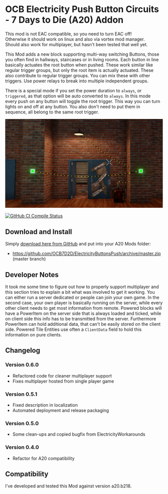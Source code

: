 # OCB Electricity Push Button Circuits - 7 Days to Die (A20) Addon

This mod is not EAC compatible, so you need to turn EAC off!  
Otherwise it should work on linux and also via vortex mod manager.  
Should also work for multiplayer, but hasn't been tested that well yet.

This Mod adds a new block supporting multi-way switching Buttons,
those you often find in hallways, staircases or in living rooms.
Each button in line basically actuates the root button when
pushed. These work similar like regular trigger groups, but
only the root item is actually actuated. These also contribute
to regular trigger groups. You can mix these with other triggers.
Use power relays to break into multiple independent groups.

There is a special mode if you set the power duration to `always`,
or `triggered`, as that option will be auto converted to `always`.
In this mode every push on any button will toggle the root trigger.
This way you can turn lights on and off at any button. You also don't
need to put them in sequence, all belong to the same root trigger.

![Simple Setup](Screens/in-game-simple-setup.jpg)

[![GitHub CI Compile Status][3]][2]

## Download and Install

Simply [download here from GitHub][1] and put into your A20 Mods folder:

- https://github.com/OCB7D2D/ElectricityButtonsPush/archive/master.zip (master branch)

## Developer Notes

It took me some time to figure out how to properly support multiplayer and
this section tries to explain a bit what was involved to get it working.
You can either run a server dedicated or people can join your own game.
In the second case, your own player is basically running on the server,
while every other client needs to get most information from remote.
Powered blocks will have a PowerItem on the server side that is always
loaded and ticked, while on client side this info has to be transmitted
from the server. Furthermore PowerItem can hold additional data, that
can't be easily stored on the client side. Powered Tile Entities use
often a `ClientData` field to hold this information on pure clients.

## Changelog

### Version 0.6.0

- Refactored code for cleaner multiplayer support
- Fixes multiplayer hosted from single player game

### Version 0.5.1

- Fixed description in localization
- Automated deployment and release packaging

### Version 0.5.0

- Some clean-ups and copied bugfix from ElectricityWorkarounds

### Version 0.4.0

- Refactor for A20 compatibility

## Compatibility

I've developed and tested this Mod against version a20.b218.

[1]: https://github.com/OCB7D2D/ElectricityButtonsPush/releases
[2]: https://github.com/OCB7D2D/ElectricityButtonsPush/actions/workflows/ci.yml
[3]: https://github.com/OCB7D2D/ElectricityButtonsPush/actions/workflows/ci.yml/badge.svg
